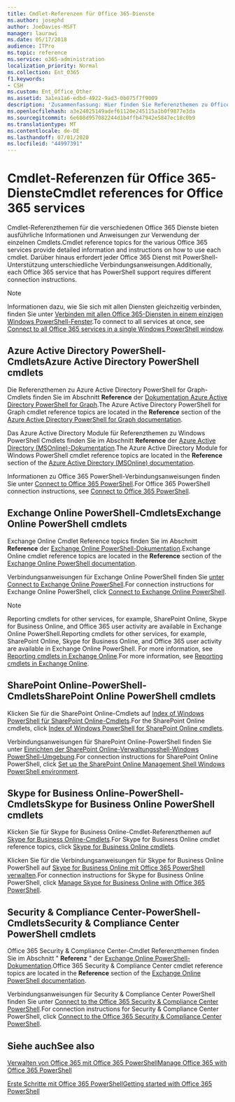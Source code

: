```yaml
---
title: Cmdlet-Referenzen für Office 365-Dienste
ms.author: josephd
author: JoeDavies-MSFT
manager: laurawi
ms.date: 05/17/2018
audience: ITPro
ms.topic: reference
ms.service: o365-administration
localization_priority: Normal
ms.collection: Ent_O365
f1.keywords:
- CSH
ms.custom: Ent_Office_Other
ms.assetid: 3a1ea1a6-edbd-4922-9ad3-0b075f7f9009
description: 'Zusammenfassung: Hier finden Sie Referenzthemen zu Office 365 PowerShell-Cmdlets für Azure Active Directory, Exchange Online, SharePoint Online, Skype for Business Online und Sicherheit & Compliance.'
ms.openlocfilehash: a3e24025149adef61120e245115a1b0f9877e3da
ms.sourcegitcommit: 6e608d957082244d1b4ffb47942e5847ec18c0b9
ms.translationtype: MT
ms.contentlocale: de-DE
ms.lasthandoff: 07/01/2020
ms.locfileid: "44997391"
---
```

# <a name="cmdlet-references-for-office-365-services"></a><span data-ttu-id="30323-103">Cmdlet-Referenzen für Office 365-Dienste</span><span class="sxs-lookup"><span data-stu-id="30323-103">Cmdlet references for Office 365 services</span></span>

<span data-ttu-id="30323-104">Cmdlet-Referenzthemen für die verschiedenen Office 365 Dienste bieten ausführliche Informationen und Anweisungen zur Verwendung der einzelnen Cmdlets.</span><span class="sxs-lookup"><span data-stu-id="30323-104">Cmdlet reference topics for the various Office 365 services provide detailed information and instructions on how to use each cmdlet.</span></span> <span data-ttu-id="30323-105">Darüber hinaus erfordert jeder Office 365 Dienst mit PowerShell-Unterstützung unterschiedliche Verbindungsanweisungen.</span><span class="sxs-lookup"><span data-stu-id="30323-105">Additionally, each Office 365 service that has PowerShell support requires different connection instructions.</span></span>
  
> [!NOTE]
> <span data-ttu-id="30323-106">Informationen dazu, wie Sie sich mit allen Diensten gleichzeitig verbinden, finden Sie unter [Verbinden mit allen Office 365-Diensten in einem einzigen Windows PowerShell-Fenster](connect-to-all-office-365-services-in-a-single-windows-powershell-window.md).</span><span class="sxs-lookup"><span data-stu-id="30323-106">To connect to all services at once, see [Connect to all Office 365 services in a single Windows PowerShell window](connect-to-all-office-365-services-in-a-single-windows-powershell-window.md).</span></span> 
  
## <a name="azure-active-directory-powershell-cmdlets"></a><span data-ttu-id="30323-107">Azure Active Directory PowerShell-Cmdlets</span><span class="sxs-lookup"><span data-stu-id="30323-107">Azure Active Directory PowerShell cmdlets</span></span>

<span data-ttu-id="30323-108">Die Referenzthemen zu Azure Active Directory PowerShell for Graph-Cmdlets finden Sie im Abschnitt **Reference** der [Dokumentation Azure Active Directory PowerShell for Graph](https://docs.microsoft.com/powershell/azure/active-directory/install-adv2?view=azureadps-2.0).</span><span class="sxs-lookup"><span data-stu-id="30323-108">The Azure Active Directory PowerShell for Graph cmdlet reference topics are located in the **Reference** section of the [Azure Active Directory PowerShell for Graph documentation](https://docs.microsoft.com/powershell/azure/active-directory/install-adv2?view=azureadps-2.0).</span></span>

<span data-ttu-id="30323-109">Das Azure Active Directory Module für Referenzthemen zu Windows PowerShell Cmdlets finden Sie im Abschnitt **Reference** der [Azure Active Directory (MSOnline)-Dokumentation](https://docs.microsoft.com/powershell/azure/active-directory/overview?view=azureadps-1.0).</span><span class="sxs-lookup"><span data-stu-id="30323-109">The Azure Active Directory Module for Windows PowerShell cmdlet reference topics are located in the **Reference** section of the [Azure Active Directory (MSOnline) documentation](https://docs.microsoft.com/powershell/azure/active-directory/overview?view=azureadps-1.0).</span></span>

<span data-ttu-id="30323-110">Informationen zu Office 365 PowerShell-Verbindungsanweisungen finden Sie unter [Connect to Office 365 PowerShell](connect-to-office-365-powershell.md).</span><span class="sxs-lookup"><span data-stu-id="30323-110">For Office 365 PowerShell connection instructions, see [Connect to Office 365 PowerShell](connect-to-office-365-powershell.md).</span></span>
  
## <a name="exchange-online-powershell-cmdlets"></a><span data-ttu-id="30323-111">Exchange Online PowerShell-Cmdlets</span><span class="sxs-lookup"><span data-stu-id="30323-111">Exchange Online PowerShell cmdlets</span></span>

<span data-ttu-id="30323-112">Exchange Online Cmdlet Reference topics finden Sie im Abschnitt **Reference** der [Exchange Online PowerShell-Dokumentation](https://docs.microsoft.com/powershell/exchange/exchange-online/exchange-online-powershell?view=exchange-ps).</span><span class="sxs-lookup"><span data-stu-id="30323-112">Exchange Online cmdlet reference topics are located in the **Reference** section of the [Exchange Online PowerShell documentation](https://docs.microsoft.com/powershell/exchange/exchange-online/exchange-online-powershell?view=exchange-ps).</span></span>
  
<span data-ttu-id="30323-113">Verbindungsanweisungen für Exchange Online PowerShell finden Sie [unter Connect to Exchange Online PowerShell](https://go.microsoft.com/fwlink/p/?LinkId=396554).</span><span class="sxs-lookup"><span data-stu-id="30323-113">For connection instructions for Exchange Online PowerShell, click [Connect to Exchange Online PowerShell](https://go.microsoft.com/fwlink/p/?LinkId=396554).</span></span>
  
> [!NOTE]
> <span data-ttu-id="30323-114">Reporting cmdlets for other services, for example, SharePoint Online, Skype for Business Online, and Office 365 user activity are available in Exchange Online PowerShell.</span><span class="sxs-lookup"><span data-stu-id="30323-114">Reporting cmdlets for other services, for example, SharePoint Online, Skype for Business Online, and Office 365 user activity are available in Exchange Online PowerShell.</span></span> <span data-ttu-id="30323-115">For more information, see [Reporting cmdlets in Exchange Online](https://go.microsoft.com/fwlink/p/?LinkId=691595).</span><span class="sxs-lookup"><span data-stu-id="30323-115">For more information, see [Reporting cmdlets in Exchange Online](https://go.microsoft.com/fwlink/p/?LinkId=691595).</span></span> 
  
## <a name="sharepoint-online-powershell-cmdlets"></a><span data-ttu-id="30323-116">SharePoint Online-PowerShell-Cmdlets</span><span class="sxs-lookup"><span data-stu-id="30323-116">SharePoint Online PowerShell cmdlets</span></span>

<span data-ttu-id="30323-117">Klicken Sie für die SharePoint Online-Cmdlets auf [Index of Windows PowerShell für SharePoint Online-Cmdlets](https://go.microsoft.com/fwlink/p/?LinkId=691476).</span><span class="sxs-lookup"><span data-stu-id="30323-117">For the SharePoint Online cmdlets, click [Index of Windows PowerShell for SharePoint Online cmdlets](https://go.microsoft.com/fwlink/p/?LinkId=691476).</span></span>
  
<span data-ttu-id="30323-118">Verbindungsanweisungen für SharePoint Online-PowerShell finden Sie unter [Einrichten der SharePoint Online-Verwaltungsshell-Windows PowerShell-Umgebung](https://go.microsoft.com/fwlink/p/?LinkId=691603).</span><span class="sxs-lookup"><span data-stu-id="30323-118">For connection instructions for SharePoint Online PowerShell, click [Set up the SharePoint Online Management Shell Windows PowerShell environment](https://go.microsoft.com/fwlink/p/?LinkId=691603).</span></span>
  
## <a name="skype-for-business-online-powershell-cmdlets"></a><span data-ttu-id="30323-119">Skype for Business Online-PowerShell-Cmdlets</span><span class="sxs-lookup"><span data-stu-id="30323-119">Skype for Business Online PowerShell cmdlets</span></span>

<span data-ttu-id="30323-120">Klicken Sie für Skype for Business Online-Cmdlet-Referenzthemen auf [Skype for Business Online-Cmdlets](https://technet.microsoft.com/library/mt228132.aspx).</span><span class="sxs-lookup"><span data-stu-id="30323-120">For Skype for Business Online cmdlet reference topics, click [Skype for Business Online cmdlets](https://technet.microsoft.com/library/mt228132.aspx).</span></span>
  
<span data-ttu-id="30323-121">Klicken Sie für die Verbindungsanweisungen für Skype for Business Online PowerShell auf [Skype for Business Online mit Office 365 PowerShell verwalten](manage-skype-for-business-online-with-office-365-powershell.md).</span><span class="sxs-lookup"><span data-stu-id="30323-121">For connection instructions for Skype for Business Online PowerShell, click [Manage Skype for Business Online with Office 365 PowerShell](manage-skype-for-business-online-with-office-365-powershell.md).</span></span>

## <a name="security-amp-compliance-center-powershell-cmdlets"></a><span data-ttu-id="30323-122">Security &amp; Compliance Center-PowerShell-Cmdlets</span><span class="sxs-lookup"><span data-stu-id="30323-122">Security &amp; Compliance Center PowerShell cmdlets</span></span>

<span data-ttu-id="30323-123">Office 365 Security &amp; Compliance Center-Cmdlet Referenzthemen finden Sie im Abschnitt " **Referenz** " der [Exchange Online PowerShell-Dokumentation](https://docs.microsoft.com/powershell/exchange/exchange-online/exchange-online-powershell?view=exchange-ps).</span><span class="sxs-lookup"><span data-stu-id="30323-123">Office 365 Security &amp; Compliance Center cmdlet reference topics are located in the **Reference** section of the [Exchange Online PowerShell documentation](https://docs.microsoft.com/powershell/exchange/exchange-online/exchange-online-powershell?view=exchange-ps).</span></span>
  
<span data-ttu-id="30323-124">Verbindungsanweisungen für Security &amp; Compliance Center PowerShell finden Sie unter [Connect to the Office 365 Security &amp; Compliance Center PowerShell](https://docs.microsoft.com/powershell/exchange/office-365-scc/connect-to-scc-powershell/connect-to-scc-powershell?view=exchange-ps).</span><span class="sxs-lookup"><span data-stu-id="30323-124">For connection instructions for Security &amp; Compliance Center PowerShell, click [Connect to the Office 365 Security &amp; Compliance Center PowerShell](https://docs.microsoft.com/powershell/exchange/office-365-scc/connect-to-scc-powershell/connect-to-scc-powershell?view=exchange-ps).</span></span>


  
## <a name="see-also"></a><span data-ttu-id="30323-125">Siehe auch</span><span class="sxs-lookup"><span data-stu-id="30323-125">See also</span></span>

[<span data-ttu-id="30323-126">Verwalten von Office 365 mit Office 365 PowerShell</span><span class="sxs-lookup"><span data-stu-id="30323-126">Manage Office 365 with Office 365 PowerShell</span></span>](manage-office-365-with-office-365-powershell.md)
  
[<span data-ttu-id="30323-127">Erste Schritte mit Office 365 PowerShell</span><span class="sxs-lookup"><span data-stu-id="30323-127">Getting started with Office 365 PowerShell</span></span>](getting-started-with-office-365-powershell.md)

